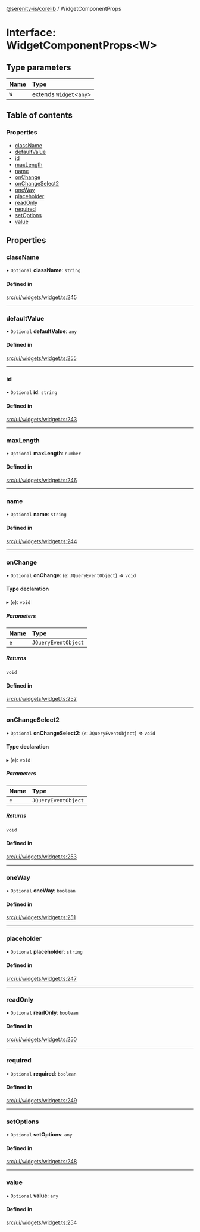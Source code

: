 [@serenity-is/corelib](../README.md) / WidgetComponentProps

# Interface: WidgetComponentProps<W\>

## Type parameters

| Name | Type |
| :------ | :------ |
| `W` | extends [`Widget`](../classes/Widget.md)<`any`\> |

## Table of contents

### Properties

- [className](WidgetComponentProps.md#classname)
- [defaultValue](WidgetComponentProps.md#defaultvalue)
- [id](WidgetComponentProps.md#id)
- [maxLength](WidgetComponentProps.md#maxlength)
- [name](WidgetComponentProps.md#name)
- [onChange](WidgetComponentProps.md#onchange)
- [onChangeSelect2](WidgetComponentProps.md#onchangeselect2)
- [oneWay](WidgetComponentProps.md#oneway)
- [placeholder](WidgetComponentProps.md#placeholder)
- [readOnly](WidgetComponentProps.md#readonly)
- [required](WidgetComponentProps.md#required)
- [setOptions](WidgetComponentProps.md#setoptions)
- [value](WidgetComponentProps.md#value)

## Properties

### className

• `Optional` **className**: `string`

#### Defined in

[src/ui/widgets/widget.ts:245](https://github.com/serenity-is/serenity/blob/master/packages/corelib/src/ui/widgets/widget.ts#L245)

___

### defaultValue

• `Optional` **defaultValue**: `any`

#### Defined in

[src/ui/widgets/widget.ts:255](https://github.com/serenity-is/serenity/blob/master/packages/corelib/src/ui/widgets/widget.ts#L255)

___

### id

• `Optional` **id**: `string`

#### Defined in

[src/ui/widgets/widget.ts:243](https://github.com/serenity-is/serenity/blob/master/packages/corelib/src/ui/widgets/widget.ts#L243)

___

### maxLength

• `Optional` **maxLength**: `number`

#### Defined in

[src/ui/widgets/widget.ts:246](https://github.com/serenity-is/serenity/blob/master/packages/corelib/src/ui/widgets/widget.ts#L246)

___

### name

• `Optional` **name**: `string`

#### Defined in

[src/ui/widgets/widget.ts:244](https://github.com/serenity-is/serenity/blob/master/packages/corelib/src/ui/widgets/widget.ts#L244)

___

### onChange

• `Optional` **onChange**: (`e`: `JQueryEventObject`) => `void`

#### Type declaration

▸ (`e`): `void`

##### Parameters

| Name | Type |
| :------ | :------ |
| `e` | `JQueryEventObject` |

##### Returns

`void`

#### Defined in

[src/ui/widgets/widget.ts:252](https://github.com/serenity-is/serenity/blob/master/packages/corelib/src/ui/widgets/widget.ts#L252)

___

### onChangeSelect2

• `Optional` **onChangeSelect2**: (`e`: `JQueryEventObject`) => `void`

#### Type declaration

▸ (`e`): `void`

##### Parameters

| Name | Type |
| :------ | :------ |
| `e` | `JQueryEventObject` |

##### Returns

`void`

#### Defined in

[src/ui/widgets/widget.ts:253](https://github.com/serenity-is/serenity/blob/master/packages/corelib/src/ui/widgets/widget.ts#L253)

___

### oneWay

• `Optional` **oneWay**: `boolean`

#### Defined in

[src/ui/widgets/widget.ts:251](https://github.com/serenity-is/serenity/blob/master/packages/corelib/src/ui/widgets/widget.ts#L251)

___

### placeholder

• `Optional` **placeholder**: `string`

#### Defined in

[src/ui/widgets/widget.ts:247](https://github.com/serenity-is/serenity/blob/master/packages/corelib/src/ui/widgets/widget.ts#L247)

___

### readOnly

• `Optional` **readOnly**: `boolean`

#### Defined in

[src/ui/widgets/widget.ts:250](https://github.com/serenity-is/serenity/blob/master/packages/corelib/src/ui/widgets/widget.ts#L250)

___

### required

• `Optional` **required**: `boolean`

#### Defined in

[src/ui/widgets/widget.ts:249](https://github.com/serenity-is/serenity/blob/master/packages/corelib/src/ui/widgets/widget.ts#L249)

___

### setOptions

• `Optional` **setOptions**: `any`

#### Defined in

[src/ui/widgets/widget.ts:248](https://github.com/serenity-is/serenity/blob/master/packages/corelib/src/ui/widgets/widget.ts#L248)

___

### value

• `Optional` **value**: `any`

#### Defined in

[src/ui/widgets/widget.ts:254](https://github.com/serenity-is/serenity/blob/master/packages/corelib/src/ui/widgets/widget.ts#L254)

